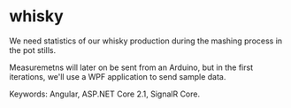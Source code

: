 # whisky
We need statistics of our whisky production during the mashing process in the pot stills.

Measuremetns will later on be sent from an Arduino, but in the first iterations, we'll use a WPF application to send sample data.

Keywords: Angular, ASP.NET Core 2.1, SignalR Core.